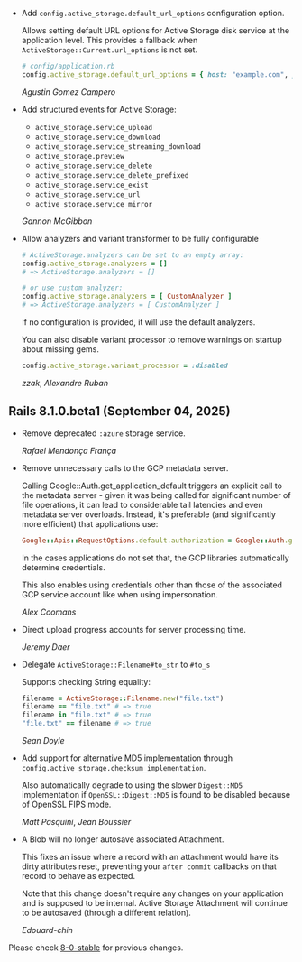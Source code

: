 *   Add `config.active_storage.default_url_options` configuration option.

    Allows setting default URL options for Active Storage disk service at the application level.
    This provides a fallback when `ActiveStorage::Current.url_options` is not set.

    ```ruby
    # config/application.rb
    config.active_storage.default_url_options = { host: "example.com", protocol: "https" }
    ```

    *Agustin Gomez Campero*

*   Add structured events for Active Storage:
    - `active_storage.service_upload`
    - `active_storage.service_download`
    - `active_storage.service_streaming_download`
    - `active_storage.preview`
    - `active_storage.service_delete`
    - `active_storage.service_delete_prefixed`
    - `active_storage.service_exist`
    - `active_storage.service_url`
    - `active_storage.service_mirror`

    *Gannon McGibbon*

*   Allow analyzers and variant transformer to be fully configurable

    ```ruby
    # ActiveStorage.analyzers can be set to an empty array:
    config.active_storage.analyzers = []
    # => ActiveStorage.analyzers = []

    # or use custom analyzer:
    config.active_storage.analyzers = [ CustomAnalyzer ]
    # => ActiveStorage.analyzers = [ CustomAnalyzer ]
    ```

    If no configuration is provided, it will use the default analyzers.

    You can also disable variant processor to remove warnings on startup about missing gems.

    ```ruby
    config.active_storage.variant_processor = :disabled
    ```

    *zzak*, *Alexandre Ruban*

## Rails 8.1.0.beta1 (September 04, 2025) ##

*   Remove deprecated `:azure` storage service.

    *Rafael Mendonça França*

*   Remove unnecessary calls to the GCP metadata server.

    Calling Google::Auth.get_application_default triggers an explicit call to
    the metadata server - given it was being called for significant number of
    file operations, it can lead to considerable tail latencies and even metadata
    server overloads. Instead, it's preferable (and significantly more efficient)
    that applications use:

    ```ruby
    Google::Apis::RequestOptions.default.authorization = Google::Auth.get_application_default(...)
    ```

    In the cases applications do not set that, the GCP libraries automatically determine credentials.

    This also enables using credentials other than those of the associated GCP
    service account like when using impersonation.

    *Alex Coomans*

*   Direct upload progress accounts for server processing time.

    *Jeremy Daer*

*   Delegate `ActiveStorage::Filename#to_str` to `#to_s`

    Supports checking String equality:

    ```ruby
    filename = ActiveStorage::Filename.new("file.txt")
    filename == "file.txt" # => true
    filename in "file.txt" # => true
    "file.txt" == filename # => true
    ```

    *Sean Doyle*

*   Add support for alternative MD5 implementation through `config.active_storage.checksum_implementation`.

    Also automatically degrade to using the slower `Digest::MD5` implementation if `OpenSSL::Digest::MD5`
    is found to be disabled because of OpenSSL FIPS mode.

    *Matt Pasquini*, *Jean Boussier*

*   A Blob will no longer autosave associated Attachment.

    This fixes an issue where a record with an attachment would have
    its dirty attributes reset, preventing your `after commit` callbacks
    on that record to behave as expected.

    Note that this change doesn't require any changes on your application
    and is supposed to be internal. Active Storage Attachment will continue
    to be autosaved (through a different relation).

    *Edouard-chin*

Please check [8-0-stable](https://github.com/rails/rails/blob/8-0-stable/activestorage/CHANGELOG.md) for previous changes.
